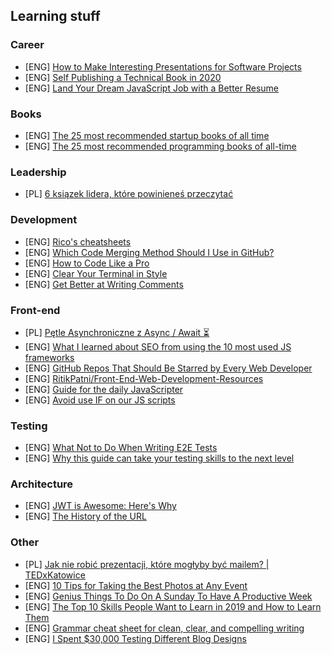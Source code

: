 ## Learning stuff

### Career
- [ENG] [How to Make Interesting Presentations for Software Projects](https://dev.to/n_mehlhorn/how-to-make-interesting-presentations-for-software-projects-1n1m)
- [ENG] [Self Publishing a Technical Book in 2020](https://levelup.gitconnected.com/self-publishing-a-technical-book-in-2020-8c385993f4e4)
- [ENG] [Land Your Dream JavaScript Job with a Better Resume](https://medium.com/javascript-scene/land-your-dream-javascript-job-with-a-better-resume-beda92bcbed6)

### Books
- [ENG] [The 25 most recommended startup books of all time](https://dev.to/daolf/the-25-most-recommended-startup-books-of-all-time-2o2h)
- [ENG] [The 25 most recommended programming books of all-time](https://dev.to/daolf/the-25-most-recommended-programming-books-of-all-time-5fel)

### Leadership
- [PL] [6 ksiązek lidera, które powinieneś przeczytać](https://kuznialeaderow.pl/6-ksiazek-lidera/)

### Development
- [ENG] [Rico's cheatsheets](https://devhints.io/)
- [ENG] [Which Code Merging Method Should I Use in GitHub?](https://medium.com/better-programming/which-code-merging-methods-to-use-in-github-c2a3adfa0d54)
- [ENG] [How to Code Like a Pro](https://medium.com/better-programming/self-taught-developer-how-to-code-like-a-pro-5-5-20-must-have-cheatsheet-tools-for-every-e250d4c64978)
- [ENG] [Clear Your Terminal in Style](https://adammusciano.com/2020/03/04/2020-03-04-clear-your-terminal-in-style/)
- [ENG] [Get Better at Writing Comments](https://medium.com/swlh/get-better-at-writing-comments-4ccb21cb6dc2)


### Front-end
- [PL] [Pętle Asynchroniczne z Async / Await ⏳](https://www.youtube.com/watch?v=SM0FSpQRcGk)
- [ENG] [What I learned about SEO from using the 10 most used JS frameworks](https://dev.to/jbobbink/what-i-learned-about-seo-from-using-the-10-most-used-js-frameworks-4alk)
- [ENG] [GitHub Repos That Should Be Starred by Every Web Developer](https://medium.com/better-programming/github-repos-that-should-be-starred-by-every-web-developer-e9eaa244810e)
- [ENG] [RitikPatni/Front-End-Web-Development-Resources](https://github.com/RitikPatni/Front-End-Web-Development-Resources)
- [ENG] [Guide for the daily JavaScripter](https://dev.to/damxipo/guide-for-the-daily-javascripter-87o)
- [ENG] [Avoid use IF on our JS scripts](https://dev.to/damxipo/avoid-use-if-on-our-js-scripts-1b95)

### Testing
- [ENG] [What Not to Do When Writing E2E Tests](https://medium.com/better-programming/what-not-to-do-when-writing-e2e-tests-ef7b9d09cc81)
- [ENG] [Why this guide can take your testing skills to the next level](https://github.com/goldbergyoni/javascript-testing-best-practices)

### Architecture
- [ENG] [JWT is Awesome: Here's Why](https://thehftguy.com/2020/02/18/jwt-is-awesome-heres-why/)
- [ENG] [The History of the URL](https://blog.cloudflare.com/the-history-of-the-url/)

### Other
- [PL] [Jak nie robić prezentacji, które mogłyby być mailem? | TEDxKatowice](http://www.youtube.com/watch?v=DFye1_R5InM)
- [ENG] [10 Tips for Taking the Best Photos at Any Event](https://www.greetingsisland.com/blog/10-tips-for-taking-the-best-photos-at-any-event/)
- [ENG] [Genius Things To Do On A Sunday To Have A Productive Week](https://medium.com/personal-growth-lab/things-to-do-on-a-sunday-5343c258d2e3)
- [ENG] [The Top 10 Skills People Want to Learn in 2019 and How to Learn Them](https://medium.com/skilluped/the-top-10-skills-people-want-to-learn-in-2019-and-how-to-learn-them-a37ce262bcd2)
- [ENG] [Grammar cheat sheet for clean, clear, and compelling writing](https://medium.com/swlh/grammar-cheat-sheet-for-clean-clear-and-compelling-writing-a466d8416da6)
- [ENG] [I Spent $30,000 Testing Different Blog Designs](https://medium.com/marketing-and-entrepreneurship/i-spent-30-000-testing-different-blog-designs-heres-what-i-found-8952bf057b8f)